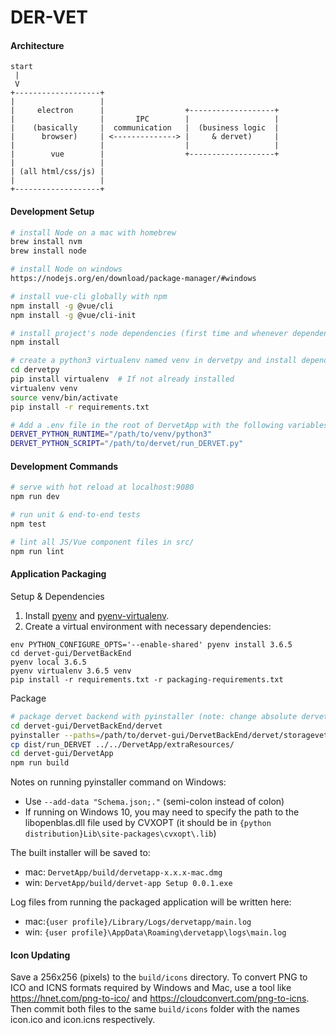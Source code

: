 # DER-VET

#### Architecture

```text
start
 |
 V
+-------------------+
|                   |
|     electron      |                  +-------------------+
|                   |       IPC        |                   |
|    (basically     |  communication   |  (business logic  |
|      browser)     | <--------------> |     & dervet)     |
|                   |                  |                   |
|        vue        |                  +-------------------+
|                   |
| (all html/css/js) |
|                   |
+-------------------+
```

#### Development Setup

``` bash
# install Node on a mac with homebrew
brew install nvm
brew install node

# install Node on windows
https://nodejs.org/en/download/package-manager/#windows

# install vue-cli globally with npm
npm install -g @vue/cli
npm install -g @vue/cli-init

# install project's node dependencies (first time and whenever dependencies in package.json are updated)
npm install

# create a python3 virtualenv named venv in dervetpy and install dependencies
cd dervetpy
pip install virtualenv  # If not already installed
virtualenv venv
source venv/bin/activate
pip install -r requirements.txt

# Add a .env file in the root of DervetApp with the following variables set to your python3 executable path and the main DERVET script
DERVET_PYTHON_RUNTIME="/path/to/venv/python3"
DERVET_PYTHON_SCRIPT="/path/to/dervet/run_DERVET.py"
```

#### Development Commands

``` bash
# serve with hot reload at localhost:9080
npm run dev

# run unit & end-to-end tests
npm test

# lint all JS/Vue component files in src/
npm run lint
```

#### Application Packaging

Setup & Dependencies

1. Install [pyenv](https://github.com/pyenv/pyenv) and [pyenv-virtualenv](https://github.com/pyenv/pyenv-virtualenv).
2. Create a virtual environment with necessary dependencies:
```
env PYTHON_CONFIGURE_OPTS='--enable-shared' pyenv install 3.6.5
cd dervet-gui/DervetBackEnd
pyenv local 3.6.5
pyenv virtualenv 3.6.5 venv
pip install -r requirements.txt -r packaging-requirements.txt
```

Package

``` bash
# package dervet backend with pyinstaller (note: change absolute dervet and storagevet paths in pyinstaller command)
cd dervet-gui/DervetBackEnd/dervet
pyinstaller --paths=/path/to/dervet-gui/DervetBackEnd/dervet/storagevet --paths=/path/to/dervet-gui/DervetBackEnd/dervet --additional-hooks-dir=./hooks/ --add-data "Schema.json:."  --onefile run_DERVET.py
cp dist/run_DERVET ../../DervetApp/extraResources/
cd dervet-gui/DervetApp
npm run build
```

Notes on running pyinstaller command on Windows:
- Use `--add-data "Schema.json;."` (semi-colon instead of colon)
- If running on Windows 10, you may need to specify the path to the libopenblas.dll file used by CVXOPT (it should be in `{python distribution}Lib\site-packages\cvxopt\.lib`)

The built installer will be saved to:
- mac: `DervetApp/build/dervetapp-x.x.x-mac.dmg`
- win: `DervetApp/build/dervet-app Setup 0.0.1.exe`

Log files from running the packaged application will be written here:
- mac:`{user profile}/Library/Logs/dervetapp/main.log`
- win: `{user profile}\AppData\Roaming\dervetapp\logs\main.log`

#### Icon Updating

Save a 256x256 (pixels) to the `build/icons` directory. To convert PNG to ICO and ICNS formats required by Windows and Mac, use a tool like https://hnet.com/png-to-ico/ and https://cloudconvert.com/png-to-icns. Then commit both files to the same `build/icons` folder with the names icon.ico and icon.icns respectively.
